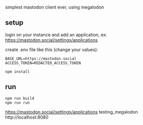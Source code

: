 simplest mastodon client ever, using megalodon


## setup

login on your instance and add an application, ex: https://mastodon.social/settings/applications

create .env file like this (change your values):

```
BASE_URL=https://mastodon.social
ACCESS_TOKEN=REDACTED_ACCESS_TOKEN
```

```
npm install
```

## run

```
npm run build
npm run run
```


https://mastodon.social/settings/applications
testing_megalodon
http://localhost:8080


